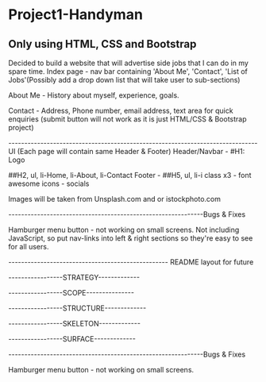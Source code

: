 # Project1-Handyman
Only using HTML, CSS and Bootstrap
-----------------------------------------------------------------------------

Decided to build a website that will advertise side jobs that I can do in my spare time.
Index page - nav bar containing 'About Me', 'Contact', 'List of Jobs'(Possibly add a drop down list that will take user to sub-sections)

About Me - History about myself, experience, goals.

Contact - Address, Phone number, email address, text area for quick enquiries (submit button will not work as it is just HTML/CSS & Bootstrap project)

------------------------------------------------------------------------------UI
(Each page will contain same Header & Footer)
Header/Navbar - #H1: Logo 

##H2, ul, li-Home, li-About, li-Contact
Footer - ##H5, ul, li-i class x3 - font awesome icons - socials 

Images will be taken from Unsplash.com and or istockphoto.com 



-------------------------------------------------------------Bugs & Fixes

Hamburger menu button - not working on small screens. Not including JavaScript, so put nav-links into left & right sections so they're easy to see for all users.


-------------------------------------------------- README layout for future 



-----------------STRATEGY-------------





-----------------SCOPE---------------




-----------------STRUCTURE-------------





-----------------SKELETON-------------





-----------------SURFACE-------------












-------------------------------------------------------------Bugs & Fixes

Hamburger menu button - not working on small screens. 